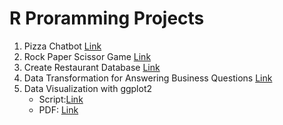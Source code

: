 # R Proramming Projects
1. Pizza Chatbot [Link](https://github.com/Kim-crafted/data-bootcamp-10/blob/main/R%20Programming/pizza_chatbot.R)
2. Rock Paper Scissor Game [Link](https://github.com/Kim-crafted/data-bootcamp-10/blob/main/R%20Programming/rock_paper_scissors.R)
3. Create Restaurant Database [Link](https://github.com/Kim-crafted/data-bootcamp-10/blob/main/R%20Programming/restaurant_database.R)
4. Data Transformation for Answering Business Questions [Link](https://github.com/Kim-crafted/data-bootcamp-10/blob/main/R%20Programming/nycflights13.R)
5. Data Visualization with ggplot2
   - Script:[Link](https://github.com/Kim-crafted/data-bootcamp-10/blob/main/R%20Programming/data_viz.md)
   - PDF: [Link](https://raw.githubusercontent.com/Kim-crafted/data-bootcamp-10/eacea9ad707610be831df75ee4ce4214e37a35ea/R%20Programming/DataViz.pdf)
